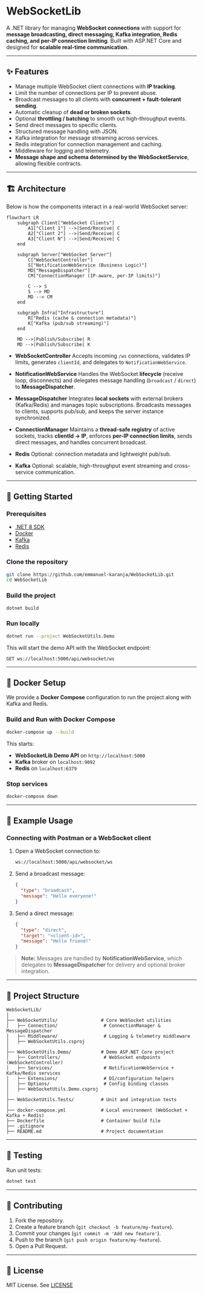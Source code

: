 # WebSocketLib

A .NET library for managing **WebSocket connections** with support for **message broadcasting, direct messaging, Kafka integration, Redis caching, and per-IP connection limiting**.
Built with ASP.NET Core and designed for **scalable real-time communication**.

---

## ✨ Features

* Manage multiple WebSocket client connections with **IP tracking**.
* Limit the number of connections per IP to prevent abuse.
* Broadcast messages to all clients with **concurrent + fault-tolerant sending**.
* Automatic cleanup of **dead or broken sockets**.
* Optional **throttling / batching** to smooth out high-throughput events.
* Send direct messages to specific clients.
* Structured message handling with JSON.
* Kafka integration for message streaming across services.
* Redis integration for connection management and caching.
* Middleware for logging and telemetry.
* **Message shape and schema determined by the WebSocketService**, allowing flexible contracts.

---

## 🏗️ Architecture

Below is how the components interact in a real-world WebSocket server:

```mermaid
flowchart LR
    subgraph Client["WebSocket Clients"]
        A1["Client 1"] -->|Send/Receive| C
        A2["Client 2"] -->|Send/Receive| C
        A3["Client N"] -->|Send/Receive| C
    end

    subgraph Server["WebSocket Server"]
        C["WebSocketController"]
        S["NotificationWebService (Business Logic)"]
        MD["MessageDispatcher"]
        CM["ConnectionManager (IP-aware, per-IP limits)"]

        C --> S
        S --> MD
        MD --> CM
    end

    subgraph Infra["Infrastructure"]
        R["Redis (cache & connection metadata)"]
        K["Kafka (pub/sub streaming)"]
    end

    MD -->|Publish/Subscribe| R
    MD -->|Publish/Subscribe| K
```

* **WebSocketController**
  Accepts incoming `/ws` connections, validates IP limits, generates `clientId`, and delegates to `NotificationWebService`.

* **NotificationWebService**
  Handles the WebSocket **lifecycle** (receive loop, disconnects) and delegates message handling (`broadcast` / `direct`) to **MessageDispatcher**.

* **MessageDispatcher**
  Integrates **local sockets** with external brokers (Kafka/Redis) and manages topic subscriptions.
  Broadcasts messages to clients, supports pub/sub, and keeps the server instance synchronized.

* **ConnectionManager**
  Maintains a **thread-safe registry** of active sockets, tracks **clientId → IP**, enforces **per-IP connection limits**, sends direct messages, and handles concurrent broadcast.

* **Redis**
  Optional: connection metadata and lightweight pub/sub.

* **Kafka**
  Optional: scalable, high-throughput event streaming and cross-service communication.

---

## 🚀 Getting Started

### Prerequisites

* [.NET 8 SDK](https://dotnet.microsoft.com/)
* [Docker](https://www.docker.com/)
* [Kafka](https://kafka.apache.org/)
* [Redis](https://redis.io/)

### Clone the repository

```bash
git clone https://github.com/emmanuel-karanja/WebSocketLib.git
cd WebSocketLib
```

### Build the project

```bash
dotnet build
```

### Run locally

```bash
dotnet run --project WebSocketUtils.Demo
```

This will start the demo API with the WebSocket endpoint:

```
GET ws://localhost:5000/api/websocket/ws
```

---

## 🐳 Docker Setup

We provide a **Docker Compose** configuration to run the project along with Kafka and Redis.

### Build and Run with Docker Compose

```bash
docker-compose up --build
```

This starts:

* **WebSocketLib Demo API** on `http://localhost:5000`
* **Kafka** broker on `localhost:9092`
* **Redis** on `localhost:6379`

### Stop services

```bash
docker-compose down
```

---

## 🔌 Example Usage

### Connecting with Postman or a WebSocket client

1. Open a WebSocket connection to:

   ```bash
   ws://localhost:5000/api/websocket/ws
   ```

2. Send a broadcast message:

   ```json
   {
     "type": "broadcast",
     "message": "Hello everyone!"
   }
   ```

3. Send a direct message:

   ```json
   {
     "type": "direct",
     "target": "<client-id>",
     "message": "Hello friend!"
   }
   ```

> **Note:** Messages are handled by **NotificationWebService**, which delegates to **MessageDispatcher** for delivery and optional broker integration.

---

## 📂 Project Structure

```
WebSocketLib/
│
├── WebSocketUtils/                # Core WebSocket utilities
│   ├── Connection/                 # ConnectionManager & MessageDispatcher
│   ├── Middleware/                 # Logging & telemetry middleware
│   ├── WebSocketUtils.csproj
│
├── WebSocketUtils.Demo/           # Demo ASP.NET Core project
│   ├── Controllers/                # WebSocket endpoints (WebSocketController)
│   ├── Services/                   # NotificationWebService + Kafka/Redis services
│   ├── Extensions/                 # DI/configuration helpers
│   ├── Options/                    # Config binding classes
│   ├── WebSocketUtils.Demo.csproj
│
├── WebSocketUtils.Tests/          # Unit and integration tests
│
├── docker-compose.yml             # Local environment (WebSocket + Kafka + Redis)
├── Dockerfile                     # Container build file
├── .gitignore
├── README.md                      # Project documentation
```

---

## 🧪 Testing

Run unit tests:

```bash
dotnet test
```

---

## 🤝 Contributing

1. Fork the repository.
2. Create a feature branch (`git checkout -b feature/my-feature`).
3. Commit your changes (`git commit -m 'Add new feature'`).
4. Push to the branch (`git push origin feature/my-feature`).
5. Open a Pull Request.

---

## 📜 License

MIT License. See [LICENSE](LICENSE)
